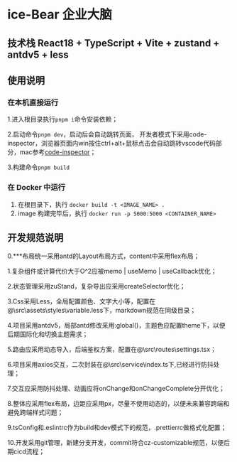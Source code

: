 # ice-Bear 企业大脑

## 技术栈 React18 + TypeScript + Vite + zustand + antdv5 + less

## 使用说明

### 在本机直接运行

1.进入根目录执行`pnpm i`命令安装依赖；

2.启动命令`pnpm dev`，启动后会自动跳转页面，
  开发者模式下采用code-inspector，浏览器页面内win按住ctrl+alt+鼠标点击会自动跳转vscode代码部分，mac参考[code-inspector](https://github.com/zh-lx/code-inspector)；

3.构建命令`pnpm build`

### 在 Docker 中运行

1. 在根目录下，执行 `docker build -t <IMAGE_NAME> .`
2. image 构建完毕后，执行 `docker run -p 5000:5000 <CONTAINER_NAME>`

## 开发规范说明

0.***布局统一采用antd的Layout布局方式，content中采用flex布局；

1.复杂组件或计算代价大于O^2应被memo | useMemo | useCallback优化；

2.状态管理采用zuStand，复杂导出应采用createSelector优化；

3.Css采用Less，全局配置颜色、文字大小等，配置在@\src\assets\styles\variable.less下，markdown规范在同级目录；

4.项目采用antdv5，局部antd修改采用:global()，主题色应配置theme下，以便后期国际化和切换主题需求；

5.路由应采用动态导入，后端鉴权方案，配置在@\src\routes\settings.tsx；

6.项目采用axios交互，二次封装在@\src\service\index.ts下,已经进行防抖处理；

7.交互应采用防抖处理、动画应将onChange和onChangeComplete分开优化；

8.整体应采用flex布局，边距应采用px，尽量不使用动态的，以便未来兼容跨端和避免跨端样式问题；

9.tsConfig和.eslintrc作为build和dev模式下的规范，.prettierrc做格式化配置；

10.开发采用git管理，新建分支开发，commit符合cz-customizable规范，以便后期cicd流程；
